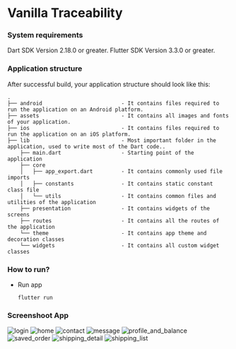 
# Vanilla Traceability

### System requirements

Dart SDK Version 2.18.0 or greater.
Flutter SDK Version 3.3.0 or greater.

### Application structure
After successful build, your application structure should look like this:
                    
```
.
├── android                         - It contains files required to run the application on an Android platform.
├── assets                          - It contains all images and fonts of your application.
├── ios                             - It contains files required to run the application on an iOS platform.
├── lib                             - Most important folder in the application, used to write most of the Dart code..
    ├── main.dart                   - Starting point of the application
    ├── core
    │   ├── app_export.dart         - It contains commonly used file imports
    │   ├── constants               - It contains static constant class file
    │   └── utils                   - It contains common files and utilities of the application
    ├── presentation                - It contains widgets of the screens
    ├── routes                      - It contains all the routes of the application
    └── theme                       - It contains app theme and decoration classes
    └── widgets                     - It contains all custom widget classes
```
### How to run?

- Run app
  ```
  flutter run
  ```

### Screenshoot App
![login](https://github.com/primajatnika27/vanilla-traceable/assets/51253537/ca57c443-770b-43a1-87b4-0c064939ab99)
![home](https://github.com/primajatnika27/vanilla-traceable/assets/51253537/29de2fe0-7151-4925-ae0f-5615447beb12)
![contact](https://github.com/primajatnika27/vanilla-traceable/assets/51253537/32cb0c3a-535b-4d08-b3fb-3d43b99f9706)
![message](https://github.com/primajatnika27/vanilla-traceable/assets/51253537/dc7f7ca1-3b8d-4209-8273-1f7557c98a66)
![profile_and_balance](https://github.com/primajatnika27/vanilla-traceable/assets/51253537/66245f69-5ccb-46fc-8b09-cfc852239e67)
![saved_order](https://github.com/primajatnika27/vanilla-traceable/assets/51253537/d316b02f-6d3e-4ada-9bd8-c670628ac67d)
![shipping_detail](https://github.com/primajatnika27/vanilla-traceable/assets/51253537/7dcd4e78-a3e6-43c6-bb8c-24fc816768cd)
![shipping_list](https://github.com/primajatnika27/vanilla-traceable/assets/51253537/5b84c80b-e6e1-47b4-a8ce-31c79a1a56a3)
